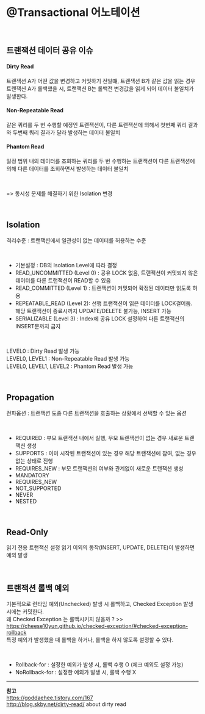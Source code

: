 # @Transactional 어노테이션 

<br>

## 트랜잭션 데이터 공유 이슈

#### Dirty Read
트랜잭션 A가 어떤 값을 변경하고 커밋하기 전일떄, 트랜잭션 B가 같은 값을 읽는 경우
트랜잭션 A가 롤백했을 시, 트랜잭션 B는 롤백전 변경값을 읽게 되어 데이터 불일치가 발생한다. 

#### Non-Repeatable Read
같은 쿼리를 두 번 수행할 예정인 트랜잭션이, 다른 트랜잭션에 의해서 첫번째 쿼리 결과와 두번째 쿼리 결과가 달라 발생하는 데이터 불일치

#### Phantom Read
일정 범위 내의 데이터를 조회하는 쿼리를 두 번 수행하는 트랜잭션이 다른 트랜잭션에 의해 다른 데이터를 조회하면서 발생하는 데이터 불일치

<br>

=> 동시성 문제를 해결하기 위한 Isolation 변경 

<br>

## Isolation 
격리수준 : 트랜잭션에서 일관성이 없는 데이터를 허용하는 수준

<br>

- 기본설정 : DB의 Isolation Level에 따라 결정
- READ_UNCOMMITTED (Level 0) : 공유 LOCK 없음, 트랜잭션이 커밋되지 않은 데이터를 다른 트랜잭션이 READ할 수 있음
- READ_COMMITTED (Level 1) : 트랜잭션이 커밋되어 확정된 데이터만 읽도록 허용 
- REPEATABLE_READ (Level 2): 선행 트랜잭션이 읽은 데이터를 LOCK걸어둠. 해당 트랜잭션이 종료시까지 UPDATE/DELETE 불가능, INSERT 가능
- SERIALIZABLE (Level 3) : Index에 공유 LOCK 설정하여 다른 트랜잭션의 INSERT문까지 금지 

<br>

LEVEL0 : Dirty Read 발생 가능 <br>
LEVEL0, LEVEL1 : Non-Repeatable Read 발생 가능 <br>
LEVEL0, LEVEL1, LEVEL2 : Phantom Read 발생 가능 <br>

<br>

## Propagation 
전파옵션 : 트랜잭션 도중 다른 트랜잭션을 호출하는 상황에서 선택할 수 있는 옵션

<br>

- REQUIRED : 부모 트랜잭션 내에서 실행, 무모 트랜잭션이 없는 경우 새로운 트랜잭션 생성
- SUPPORTS : 이미 시작된 트랜잭션이 있는 경우 해당 트랜잭션에 참여, 없는 경우 없는 상태로 진행
- REQUIRES_NEW : 부모 트랜잭션의 여부와 관계없이 새로운 트랜잭션 생성
- MANDATORY 
- REQUIRES_NEW
- NOT_SUPPORTED
- NEVER
- NESTED

<br>

## Read-Only 
읽기 전용 트랜잭션 설정 
읽기 이외의 동작(INSERT, UPDATE, DELETE)이 발생하면 예외 발생

<br>

## 트랜잭션 롤백 예외

기본적으로 런타임 예외(Unchecked) 발생 시 롤백하고, Checked Exception 발생 시에는 커밋한다. <br>
왜 Checked Exception 는 롤백시키지 않을까 ? >> https://cheese10yun.github.io/checked-exception/#checked-exception-rollback <br>
특정 예외가 발생했을 때 롤백을 하거나, 롤백을 하지 않도록 설정할 수 있다.

<br>

- Rollback-for : 설정한 예외가 발생 시, 롤백 수행 O (체크 예외도 설정 가능) 
- NoRollback-for : 설정한 예외가 발생 시, 롤백 수행 X


---
**참고**  <br>
https://goddaehee.tistory.com/167 <br>
http://blog.skby.net/dirty-read/ about dirty read
